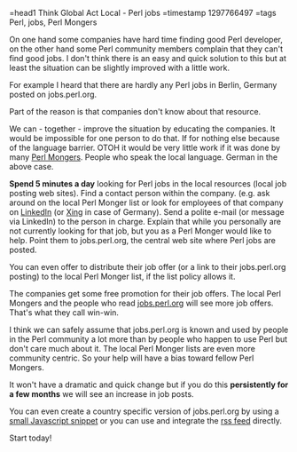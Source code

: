=head1 Think Global Act Local - Perl jobs
=timestamp 1297766497
=tags Perl, jobs, Perl Mongers

On one hand some companies have hard time finding good Perl developer, 
on the other hand some Perl community members complain that they can't find good jobs. 
I don't think there is an easy and quick solution to this but at least the 
situation can be slightly improved with a little work.

For example I heard that there are hardly any Perl jobs in Berlin, Germany posted on jobs.perl.org.

Part of the reason is that companies don't know about that resource.

We can - together - improve the situation by educating the companies. It would be impossible for one person to do that.
If for nothing else because of the language barrier. OTOH it would be very little work if it was done by many 
<a href="http://www.pm.org/">Perl Mongers</a>.
People who speak the local language. German in the above case.


<b>Spend 5 minutes a day</b> looking for Perl jobs in the local resources (local job posting web sites). Find
a contact person within the company. (e.g. ask around on the local Perl Monger list or look for employees of
that company on <a href="http://www.linkedin.com/">LinkedIn</a> (or <a href="http://www.xing.com/">Xing</a> in case of Germany). Send a polite e-mail (or message via LinkedIn) to the person in charge. Explain that while you personally are not currently looking for that job, but you as a Perl Monger would like to help.  Point them to jobs.perl.org, the central web site where Perl jobs are posted.

You can even offer to distribute their job offer (or a link to their jobs.perl.org posting) to the local Perl Monger list, if the list policy allows it.

The companies get some free promotion for their job offers. The local Perl Mongers and the people who read 
<a href="http://jobs.perl.org/">jobs.perl.org</a> will see more job offers. That's what they call win-win.

I think we can safely assume that jobs.perl.org is known and used by people in the Perl community a lot more than by people who happen to use Perl but don't care much about it. The local Perl Monger lists are even more community centric. So your help will have a bias toward fellow Perl Mongers.

It won't have a dramatic and quick change but if you do this <b>persistently for a few months</b> we will see an increase in job posts.


You can even create a country specific version of jobs.perl.org by using a 
<a href="http://jobs.perl.org/rss/feeds">small Javascript snippet</a>
or you can use and integrate the <a href="http://jobs.perl.org/rss/feeds">rss feed</a> directly.

Start today!

